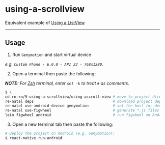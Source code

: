 using-a-scrollview
==================

Equivalent example of [Using a ListView]

-------------------------------------------------------------------------------

Usage
-----

1. Run `Genymotion` and start virtual device

  _e.g. `Custom Phone - 6.0.0 - API 23 - 768x1280`._

2. Open a terminal then paste the following:

  _**NOTE:** For [Zsh] terminal, enter `set -k` to treat `#` as comments._

  ``` bash
  $ \
  cd rn-rn/9-using-a-scrollview/using-ascroll-view # move to project directory
  re-natal deps                                    # download project dependencies
  re-natal use-android-device genymotion           # set the host for device type
  re-natal use-figwheel                            # generate *.js files for figwheel
  lein figwheel android                            # run figwheel on Android device (e.g. Genymotion)
  ```

3. Open a new terminal tab then paste the following:

  ``` bash
  # Deploy the project on Android (e.g. Genymotion):
  $ react-native run-android
  ```

[Using a ListView]: https://facebook.github.io/react-native/docs/using-a-scrollview.html
[Zsh]: http://www.zsh.org
